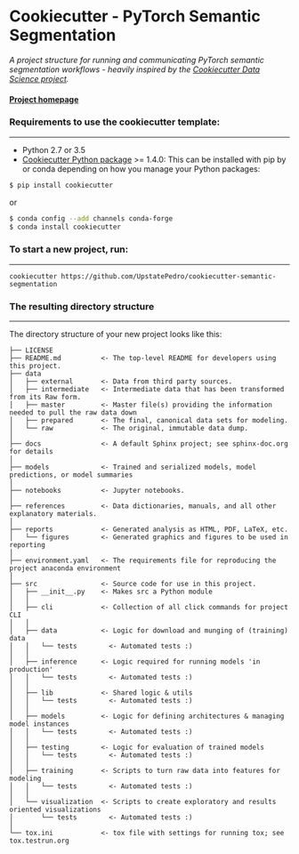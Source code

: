 # Cookiecutter - PyTorch Semantic Segmentation

_A project structure for running and communicating PyTorch semantic segmentation workflows - heavily inspired by the [Cookiecutter Data Science project](http://drivendata.github.io/cookiecutter-data-science/)._


#### [Project homepage](https://github.com/UpstatePedro/cookiecutter-semantic-segmentation/)


### Requirements to use the cookiecutter template:
-----------
 - Python 2.7 or 3.5
 - [Cookiecutter Python package](http://cookiecutter.readthedocs.org/en/latest/installation.html) >= 1.4.0: This can be installed with pip by or conda depending on how you manage your Python packages:

``` bash
$ pip install cookiecutter
```

or

``` bash
$ conda config --add channels conda-forge
$ conda install cookiecutter
```


### To start a new project, run:
------------

    cookiecutter https://github.com/UpstatePedro/cookiecutter-semantic-segmentation

### The resulting directory structure
------------

The directory structure of your new project looks like this: 

```
├── LICENSE
├── README.md          <- The top-level README for developers using this project.
├── data
│   ├── external       <- Data from third party sources.
│   ├── intermediate   <- Intermediate data that has been transformed from its Raw form.
│   ├── master         <- Master file(s) providing the information needed to pull the raw data down
│   ├── prepared       <- The final, canonical data sets for modeling.
│   └── raw            <- The original, immutable data dump.
│
├── docs               <- A default Sphinx project; see sphinx-doc.org for details
│
├── models             <- Trained and serialized models, model predictions, or model summaries
│
├── notebooks          <- Jupyter notebooks.
│
├── references         <- Data dictionaries, manuals, and all other explanatory materials.
│
├── reports            <- Generated analysis as HTML, PDF, LaTeX, etc.
│   └── figures        <- Generated graphics and figures to be used in reporting
│
├── environment.yaml   <- The requirements file for reproducing the project anaconda environment
│
├── src                <- Source code for use in this project.
│   ├── __init__.py    <- Makes src a Python module
│   │
│   ├── cli            <- Collection of all click commands for project CLI
│   │
│   ├── data           <- Logic for download and munging of (training) data
│   │   └── tests        <- Automated tests :)
│   │
│   ├── inference      <- Logic required for running models 'in production'
│   │   └── tests        <- Automated tests :)
│   │
│   ├── lib            <- Shared logic & utils
│   │   └── tests        <- Automated tests :)
│   │
│   ├── models         <- Logic for defining architectures & managing model instances
│   │   └── tests        <- Automated tests :)
│   │
│   ├── testing        <- Logic for evaluation of trained models
│   │   └── tests        <- Automated tests :)
│   │
│   ├── training       <- Scripts to turn raw data into features for modeling
│   │   └── tests        <- Automated tests :)
│   │
│   └── visualization  <- Scripts to create exploratory and results oriented visualizations
│       └── tests        <- Automated tests :)
│
└── tox.ini            <- tox file with settings for running tox; see tox.testrun.org
```
